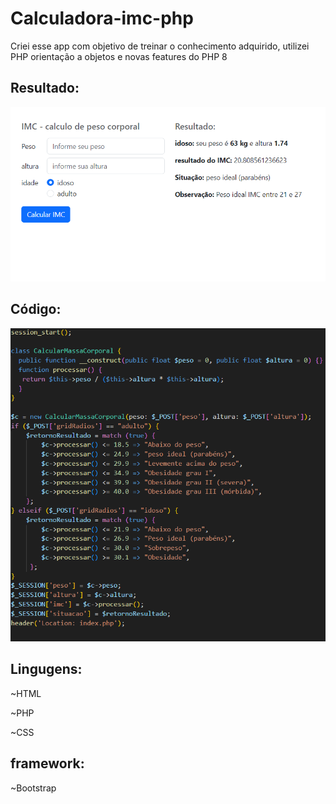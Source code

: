 # Calculadora-imc-php

<p>Criei esse app com objetivo de treinar o conhecimento adquirido, utilizei PHP orientação a objetos e novas features do PHP 8</p>

<h2>Resultado: </h2>
<img src="./img/imagem.png" />
<h2>Código: </h2>
<img src="./img/codigo.png" />


<h2>Lingugens: </h2>
<p>~HTML</p>
<p>~PHP</p>
<p>~CSS</p>
<h2>framework: </h2>
<p>~Bootstrap</p>
